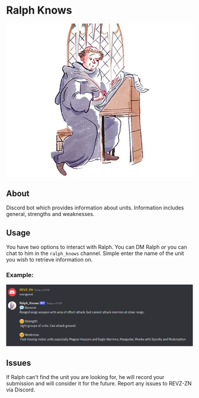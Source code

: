 # Ralph Knows

![Ralph image](/img/ralph.jpg)

## About
Discord bot which provides information about units. Information includes general, strengths and weaknesses.

## Usage
You have two options to interact with Ralph. You can DM Ralph or you can chat to him in the `ralph_knows` channel. Simple enter the name of the unit you wish to retrieve information on.

### Example:
![Ralph image](/img/usage.png)

## Issues
If Ralph can't find the unit you are looking for, he will record your submission and will consider it for the future.
Report any issues to REVZ-ZN via Discord.